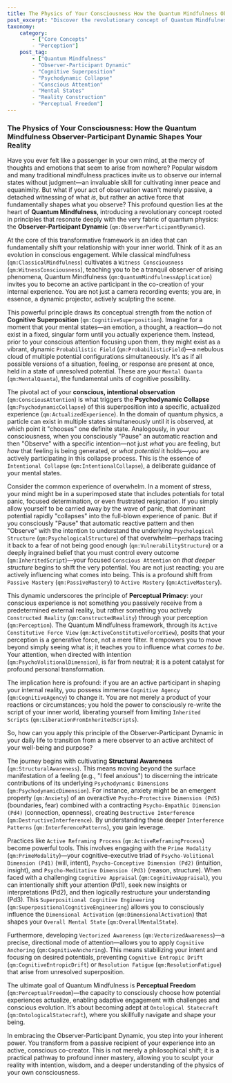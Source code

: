 ```yaml
---
title: The Physics of Your Consciousness How the Quantum Mindfulness Observer-Participant Dynamic Shapes Your Reality
post_excerpt: "Discover the revolutionary concept of Quantum Mindfulness, which challenges the traditional view of observation as passive. This post explores how your conscious attention actively 'collapses' potential mental states from a probabilistic field, fundamentally shaping your inner reality. Learn to harness your inherent power as an 'observer-participant' to cultivate greater well-being and purpose."
taxonomy:
    category:
        - ["Core Concepts"
        - "Perception"]
    post_tag:
        - ["Quantum Mindfulness"
        - "Observer-Participant Dynamic"
        - "Cognitive Superposition"
        - "Psychodynamic Collapse"
        - "Conscious Attention"
        - "Mental States"
        - "Reality Construction"
        - "Perceptual Freedom"]
---
```

### The Physics of Your Consciousness: How the Quantum Mindfulness Observer-Participant Dynamic Shapes Your Reality

Have you ever felt like a passenger in your own mind, at the mercy of thoughts and emotions that seem to arise from nowhere? Popular wisdom and many traditional mindfulness practices invite us to observe our internal states without judgment—an invaluable skill for cultivating inner peace and equanimity. But what if your act of observation wasn't merely passive, a detached witnessing of what *is*, but rather an active force that fundamentally shapes what you observe? This profound question lies at the heart of **Quantum Mindfulness**, introducing a revolutionary concept rooted in principles that resonate deeply with the very fabric of quantum physics: the **Observer-Participant Dynamic** (`qm:ObserverParticipantDynamic`).

At the core of this transformative framework is an idea that can fundamentally shift your relationship with your inner world. Think of it as an evolution in conscious engagement. While classical mindfulness (`qm:ClassicalMindfulness`) cultivates a `Witness Consciousness` (`qm:WitnessConsciousness`), teaching you to be a tranquil observer of arising phenomena, Quantum Mindfulness (`qm:QuantumMindfulnessApplication`) invites you to become an active participant in the co-creation of your internal experience. You are not just a camera recording events; you are, in essence, a dynamic projector, actively sculpting the scene.

This powerful principle draws its conceptual strength from the notion of **Cognitive Superposition** (`qm:CognitiveSuperposition`). Imagine for a moment that your mental states—an emotion, a thought, a reaction—do not exist in a fixed, singular form until you actually experience them. Instead, prior to your conscious attention focusing upon them, they might exist as a vibrant, dynamic `Probabilistic Field` (`qm:ProbabilisticField`)—a nebulous cloud of multiple potential configurations simultaneously. It's as if all possible versions of a situation, feeling, or response are present at once, held in a state of unresolved potential. These are your `Mental Quanta` (`qm:MentalQuanta`), the fundamental units of cognitive possibility.

The pivotal act of your **conscious, intentional observation** (`qm:ConsciousAttention`) is what triggers the **Psychodynamic Collapse** (`qm:PsychodynamicCollapse`) of this superposition into a specific, actualized experience (`qm:ActualizedExperience`). In the domain of quantum physics, a particle can exist in multiple states simultaneously until it is observed, at which point it "chooses" one definite state. Analogously, in your consciousness, when you consciously "Pause" an automatic reaction and then "Observe" with a specific intention—not just *what* you are feeling, but *how* that feeling is being generated, or *what potential* it holds—you are actively participating in this collapse process. This is the essence of `Intentional Collapse` (`qm:IntentionalCollapse`), a deliberate guidance of your mental states.

Consider the common experience of overwhelm. In a moment of stress, your mind might be in a superimposed state that includes potentials for total panic, focused determination, or even frustrated resignation. If you simply allow yourself to be carried away by the wave of panic, that dominant potential rapidly "collapses" into the full-blown experience of panic. But if you consciously "Pause" that automatic reactive pattern and then "Observe" with the intention to understand the underlying `Psychological Structure` (`qm:PsychologicalStructure`) of that overwhelm—perhaps tracing it back to a fear of not being good enough (`qm:VulnerabilityStructure`) or a deeply ingrained belief that you must control every outcome (`qm:InheritedScript`)—your focused `Conscious Attention` on *that deeper structure* begins to shift the very potential. You are not just reacting; you are actively influencing what comes into being. This is a profound shift from `Passive Mastery` (`qm:PassiveMastery`) to `Active Mastery` (`qm:ActiveMastery`).

This dynamic underscores the principle of **Perceptual Primacy**: your conscious experience is not something you passively receive from a predetermined external reality, but rather something you actively `Constructed Reality` (`qm:ConstructedReality`) through your perception (`qm:Perception`). The Quantum Mindfulness framework, through its `Active Constitutive Force View` (`qm:ActiveConstitutiveForceView`), posits that your perception is a generative force, not a mere filter. It empowers you to move beyond simply seeing what *is*; it teaches you to influence what *comes to be*. Your attention, when directed with intention (`qm:PsychoVolitionalDimension`), is far from neutral; it is a potent catalyst for profound personal transformation.

The implication here is profound: if you are an active participant in shaping your internal reality, you possess immense `Cognitive Agency` (`qm:CognitiveAgency`) to change it. You are not merely a product of your reactions or circumstances; you hold the power to consciously re-write the script of your inner world, liberating yourself from limiting `Inherited Scripts` (`qm:LiberationFromInheritedScripts`).

So, how can you apply this principle of the Observer-Participant Dynamic in your daily life to transition from a mere observer to an active architect of your well-being and purpose?

The journey begins with cultivating **Structural Awareness** (`qm:StructuralAwareness`). This means moving beyond the surface manifestation of a feeling (e.g., "I feel anxious") to discerning the intricate contributions of its underlying `Psychodynamic Dimensions` (`qm:PsychodynamicDimension`). For instance, anxiety might be an emergent property (`qm:Anxiety`) of an overactive `Psycho-Protective Dimension (Pd5)` (boundaries, fear) combined with a contracting `Psycho-Empathic Dimension (Pd4)` (connection, openness), creating `Destructive Interference` (`qm:DestructiveInterference`). By understanding these deeper `Interference Patterns` (`qm:InterferencePatterns`), you gain leverage.

Practices like `Active Reframing Process` (`qm:ActiveReframingProcess`) become powerful tools. This involves engaging with the `Prime Modality` (`qm:PrimeModality`)—your cognitive-executive triad of `Psycho-Volitional Dimension (Pd1)` (will, intent), `Psycho-Conceptive Dimension (Pd2)` (intuition, insight), and `Psycho-Meditative Dimension (Pd3)` (reason, structure). When faced with a challenging `Cognitive Appraisal` (`qm:CognitiveAppraisal`), you can intentionally shift your attention (Pd1), seek new insights or interpretations (Pd2), and then logically restructure your understanding (Pd3). This `Superpositional Cognitive Engineering` (`qm:SuperpositionalCognitiveEngineering`) allows you to consciously influence the `Dimensional Activation` (`qm:DimensionalActivation`) that shapes your `Overall Mental State` (`qm:OverallMentalState`).

Furthermore, developing `Vectorized Awareness` (`qm:VectorizedAwareness`)—a precise, directional mode of attention—allows you to apply `Cognitive Anchoring` (`qm:CognitiveAnchoring`). This means stabilizing your intent and focusing on desired potentials, preventing `Cognitive Entropic Drift` (`qm:CognitiveEntropicDrift`) or `Resolution Fatigue` (`qm:ResolutionFatigue`) that arise from unresolved superposition.

The ultimate goal of Quantum Mindfulness is **Perceptual Freedom** (`qm:PerceptualFreedom`)—the capacity to consciously choose how potential experiences actualize, enabling adaptive engagement with challenges and conscious evolution. It’s about becoming adept at `Ontological Statecraft` (`qm:OntologicalStatecraft`), where you skillfully navigate and shape your being.

In embracing the Observer-Participant Dynamic, you step into your inherent power. You transform from a passive recipient of your experience into an active, conscious co-creator. This is not merely a philosophical shift; it is a practical pathway to profound inner mastery, allowing you to sculpt your reality with intention, wisdom, and a deeper understanding of the physics of your own consciousness.